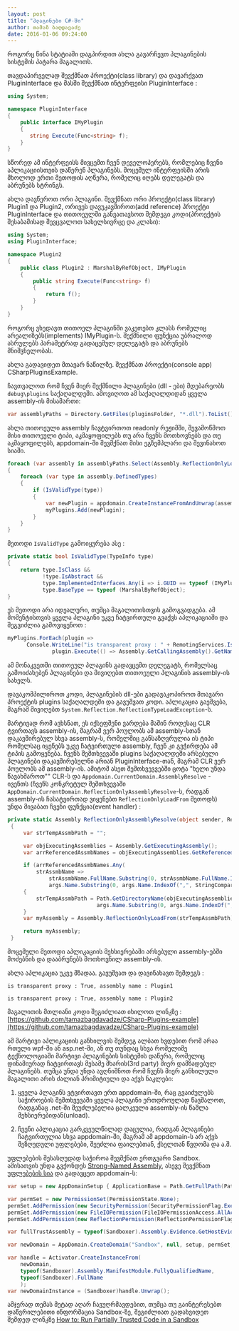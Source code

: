 ```yaml
---
layout: post
title: "პლაგინები C#-ში"
author: თამაზ ბაღდავაძე
date: 2016-01-06 09:24:00
---
```


როგორც წინა სტატიაში დაგპირდით ახლა გავარჩევთ პლაგინების სისტემის პატარა მაგალითს.

თავდაპირველად შევქმნათ პროექტი(class library) და დავარქვათ PluginInterface და მასში
შევქმნათ ინტერფეისი PluginInterface :

```c#
using System;

namespace PluginInterface
{
    public interface IMyPlugin
    {
       string Execute(Func<string> f);
    }
}
```

სწორედ ამ ინტერფეისს მივცემთ ჩვენ დეველოპერებს, რომლებიც ჩვენი აპლიკაციისთვის დაწერენ პლაგინებს.
მოცემულ ინტერფეისში არის მხოლოდ ერთი მეთოდის აღწერა, რომელიც იღებს დელეგატს და აბრუნებს სტრინგს.

ახლა დავწეროთ ორი პლაგინი. შევქმნათ ორი პროექტი(class library) Plugin1 და Plugin2, ორივეს დავუკავშიროთ(add reference)
პროექტი PluginInterface და თითოეულში განვათავსოთ შემდეგი კოდი(პროექტის შესაბამისად შევცვალოთ სახელსივრცე და კლასი):

```c#
using System;
using PluginInterface;

namespace Plugin2
{
    public class Plugin2 : MarshalByRefObject, IMyPlugin
    {
        public string Execute(Func<string> f)
        {
            return f();
        }
    }
}
```

როგორც ვხედავთ თითოელ პლაგინში ვაკეთებთ კლასს რომელიც არეალიზებს(implements) IMyPlugin-ს.
შექმნილი ფუნქცია უბრალოდ ასრულებს პარამეტრად გადაცემულ დელეგატს და აბრუნებს მნიშვნელობას.

ახლა გადავიდეთ მთავარ ნაწილზე.
შევქმნათ პროექტი(console app) CSharpPluginsExample.

ჩავთვალოთ რომ ჩვენ მიერ შექმნილი პლაგინები (dll - ები) მდებარეობს `debug\plugins` საქაღალდეში.
ამოვიღოთ ამ საქაღალდიდან ყველა assembly-ის მისამართი:

```c#
var assemblyPaths = Directory.GetFiles(pluginsFolder, "*.dll").ToList();
```

ახლა თითოეული assembly ჩავტვირთოთ readonly რეჟიმში, შევამოწმოთ მისი თითოეული ტიპი, აკმაყოფილებს თუ არა ჩვენს მოთხოვნებს
და თუ აკმაყოფილებს, appdomain-ში შევმქნათ მისი ეგზემპლარი და შევინახოთ სიაში.

```c#
foreach (var assembly in assemblyPaths.Select(Assembly.ReflectionOnlyLoadFrom))
{
    foreach (var type in assembly.DefinedTypes)
    {
        if (IsValidType(type))
        {
            var newPlugin = appdomain.CreateInstanceFromAndUnwrap(assembly.Location, type.FullName) as IMyPlugin;
            myPlugins.Add(newPlugin);
        }
    }
}
```

მეთოდი `IsValidType` გამოიყურება ასე :

```c#
private static bool IsValidType(TypeInfo type)
{
    return type.IsClass &&
           !type.IsAbstract &&
           type.ImplementedInterfaces.Any(i => i.GUID == typeof (IMyPlugin).GUID) &&
           type.BaseType == typeof (MarshalByRefObject);
}
```

ეს მეთოდი არა იდეალური, თუმცა მაგალითისთვის გამოგვადგება.
ამ მომენტისთვის ყველა პლაგინი უკვე ჩატვირთული გვაქვს აპლიკაციაში და შეგვიძლია გამოვიყენოთ :

```c#
myPlugins.ForEach(plugin =>
      Console.WriteLine("is transparent proxy : " + RemotingServices.IsTransparentProxy(plugin) + ", assembly name : " +
              plugin.Execute(() => Assembly.GetCallingAssembly().GetName().Name)));
```

ამ მონაკვეთში თითოეულ პლაგინს გადავცემთ დელეგატს, რომელსაც გამოიძახებენ პლაგინები და მივიღებთ
 თითოეული პლაგინის assembly-ის სახელს.

დავაკომპილიროთ კოდი, პლაგინების dll-ები გადავაკოპიროთ მთავარი პროექტის plugins
საქაღალდეში და გავუშვათ კოდი. აპლიკაცია გაეშვება, მაგრამ მივიღებთ `System.Reflection.ReflectionTypeLoadException`-ს.

მარტივად რომ ავხსნათ, ეს იქსეფშენი ვარდება მაშინ როდესაც CLR ტვირთავს assembly-ის,
მაგრამ ვერ პოულობს ამ assembly-სთან დაკავშირებულ სხვა assembly-ს,
რომელშიც განსაზღვრულია ის ტიპი რომელსაც იყენებს უკვე ჩატვირთული assembly, ჩვენ კი გვჭირდება ამ ტიპის გამოყენება.
ჩვენს შემთხვევაში plugins საქაღალდეში არსებული პლაგინები
დაკავშირებულნი არიან PluginInterface-თან, მაგრამ CLR ვერ პოულობს ამ assembly-ის.
ამიტომ ასეთ შემთხვევვებში ცოტა "ხელი უნდა წავახმაროთ"" CLR-ს და
`Appdomain.CurrentDomain.AssemblyResolve` - ივენთს (ჩვენს კონკრეტულ შემთხვევაში
`AppDomain.CurrentDomain.ReflectionOnlyAssemblyResolve`-ს, რადგან assembly-ის ჩასატვირთად ვიყენებთ `ReflectionOnlyLoadFrom` მეთოდს)
 უნდა მივაბათ ჩვენი ფუნქცია(event handler) :

```c#
private static Assembly ReflectionOnlyAssemblyResolve(object sender, ResolveEventArgs args)
 {
     var strTempAssmbPath = "";

     var objExecutingAssemblies = Assembly.GetExecutingAssembly();
     var arrReferencedAssmbNames = objExecutingAssemblies.GetReferencedAssemblies();

     if (arrReferencedAssmbNames.Any(
         strAssmbName =>
             strAssmbName.FullName.Substring(0, strAssmbName.FullName.IndexOf(",", StringComparison.Ordinal)) ==
             args.Name.Substring(0, args.Name.IndexOf(",", StringComparison.Ordinal))))
     {
         strTempAssmbPath = Path.GetDirectoryName(objExecutingAssemblies.Location) + "\\" +
                            args.Name.Substring(0, args.Name.IndexOf(",", StringComparison.Ordinal)) + ".dll";
     }
     var myAssembly = Assembly.ReflectionOnlyLoadFrom(strTempAssmbPath);

     return myAssembly;
 }
```
მოცემული მეთოდი აპლიკაციის მეხსიერებაში არსებული assembly-ებში მოძებნის და დააბრუნებს მოთხოვნილ assembly-ის.

ახლა აპლიკაცია უკვე მზადაა. გავუშვათ და დავინახავთ შემდეგს :

`is transparent proxy : True, assembly name : Plugin1`

`is transparent proxy : True, assembly name : Plugin2`

მაგალითის მთლიანი კოდი შეგიძლიათ იხილოთ ლინკზე : [https://github.com/tamazbagdavadze/CSharp-Plugins-example](https://github.com/tamazbagdavadze/CSharp-Plugins-example)

ამ მარტივი აპლიკაციის განხილვის შემდეგ ალბათ ხვდებით რომ არაა რთული wpf-ში ან asp.net-ში,
ან თუ თუნდაც სხვა რომელიმე ტექნოლოგიაში მარტივი პლაგინების სისტემის დაწერა, რომელიც
დინამიურად ჩატვირთავს მესამე მხარის(3rd party) მიერ დამზადებულ პლაგინებს.
თუმცა უნდა უნდა ავღნიშნოთ რომ ჩვენს მიერ განხილული მაგალითი არის ძალიან პრიმიტიული და აქვს ნაკლები:

1. ყველა პლაგინს ვტვირთავთ ერთ appdomain-ში, რაც გვაიძულებს საჭიროების
   შემთხვევაში ყველა პლაგინი ერთდროულად წავშალოთ, რადგანაც .net-ში შეუძლებელია ცალკეული assembly-ის
   წაშლა მეხსიერებიდან(unload).

2. ჩვენი აპლიკაცია გარკვეულწილად დაცულია, რადგან პლაგინები ჩატვირთულია სხვა appdomain-ში, მაგრამ
   ამ appdomain-ს არ აქვს შეზღუდული უფლებები, შეუძლია ფაილებთან, ქსელთან წვდომა და ა.შ.

უფლებების შესასღუდად საჭიროა შევმქნათ ერთგვარი Sandbox. ამისათვის უნდა გვქონდეს
[Strong-Named Assembly](https://msdn.microsoft.com/en-us/library/wd40t7ad(v=vs.110).aspx),
ასევე შევქმნათ [უფლებების სია](https://msdn.microsoft.com/ru-ru/library/24ed02w7.aspx) და გადავცეთ appdomain-ს:

```c#
var setup = new AppDomainSetup { ApplicationBase = Path.GetFullPath(PathToUntrusted) };

var permSet = new PermissionSet(PermissionState.None);
permSet.AddPermission(new SecurityPermission(SecurityPermissionFlag.Execution));
permSet.AddPermission(new FileIOPermission(FileIOPermissionAccess.AllAccess,"D:\\temp\\"));
permSet.AddPermission(new ReflectionPermission(ReflectionPermissionFlag.MemberAccess));

var fullTrustAssembly = typeof(Sandboxer).Assembly.Evidence.GetHostEvidence<StrongName>();

var newDomain = AppDomain.CreateDomain("Sandbox", null, setup, permSet, fullTrustAssembly);

var handle = Activator.CreateInstanceFrom(
    newDomain,
    typeof(Sandboxer).Assembly.ManifestModule.FullyQualifiedName,
    typeof(Sandboxer).FullName
    );
var newDomainInstance = (Sandboxer)handle.Unwrap();
```

ამჯერად თემას მეტად აღარ ჩავუღრმავდებით, თუმცა თუ გაინტერესებთ დაწვრილებითი ინფორმაცია Sandbox-ზე,
შეგიძლიათ გადახვიდეთ შემდედ ლინკზე [How to: Run Partially Trusted Code in a Sandbox](https://msdn.microsoft.com/en-us/library/bb763046(v=vs.110).aspx)
